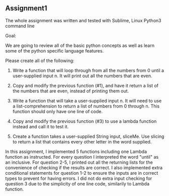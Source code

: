 
## Assignment1 
The whole assignment was written and tested with Sublime, Linux Python3 command line 

Goal:

We are going to review all of the basic python concepts as well as learn some of the python specific language features.

Please create all of the following:

1. Write a function that will loop through from all the numbers from 0 until a user-supplied input n. It will print out all the numbers that are even.

2. Copy and modify the previous function (#1), and have it return a list of the numbers that are even, instead of printing them out.

3. Write a function that will take a user-supplied input n. It will need to use a list-comprehension to return a list of numbers from 0 through n. This function should only have one line of code.

4. Copy and modify the previous function (#3) to use a lambda function instead and call it to test it.

5. Create a function takes a user-supplied String input, sliceMe. Use slicing to return a list that contains every other letter in the word supplied.


In this assignment, I implemented 5 functions including one Lambda function as instructed. For every question I interpreted the word "until" as an inclusive. For question 2-5, I printed out all the returning lists for the convenience of checking if the results are correct. I also implemented extra conditional statements for question 1-2 to ensure the inputs are in correct types to prevent for having errors. I did not do extra input checking for question 3 due to the simplicity of one line code, similarily to Lambda function.

